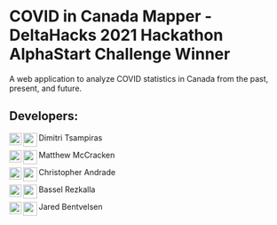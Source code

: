 # COVID in Canada Mapper - DeltaHacks 2021 Hackathon AlphaStart Challenge Winner

A web application to analyze COVID statistics in Canada from the past, present, and future.

<h2>Developers:</h2>

Dimitri Tsampiras
[<img alt="DIMITRI_LINK" align="left" width="22px" src="https://cdn.jsdelivr.net/npm/simple-icons@v3/icons/linkedin.svg" />][DIMITRI_LINK]
[<img align="left" width="25px" src="https://img.icons8.com/fluent/48/000000/github.png"/>][DIMITRI_GIT]

Matthew McCracken
[<img alt="MATT_LINK" align="left" width="22px" src="https://cdn.jsdelivr.net/npm/simple-icons@v3/icons/linkedin.svg" />][MATT_LINK]
[<img align="left" width="25px" src="https://img.icons8.com/fluent/48/000000/github.png"/>][MATT_GIT]

Christopher Andrade
[<img alt="CHRIS_LINK" align="left" width="22px" src="https://cdn.jsdelivr.net/npm/simple-icons@v3/icons/linkedin.svg" />][CHRIS_LINK]
[<img align="left" width="25px" src="https://img.icons8.com/fluent/48/000000/github.png"/>][CHRIS_GIT]

Bassel Rezkalla
[<img alt="BASSEL_LINK" align="left" width="22px" src="https://cdn.jsdelivr.net/npm/simple-icons@v3/icons/linkedin.svg" />][BASSEL_LINK]
[<img align="left" width="25px" src="https://img.icons8.com/fluent/48/000000/github.png"/>][BASSEL_GIT]

Jared Bentvelsen
[<img alt="JARED_LINK" align="left" width="22px" src="https://cdn.jsdelivr.net/npm/simple-icons@v3/icons/linkedin.svg" />][JARED_LINK]
[<img align="left" width="25px" src="https://img.icons8.com/fluent/48/000000/github.png"/>][JARED_GIT]

[DIMITRI_LINK]:https://www.linkedin.com/in/dimitritsampiras/
[MATT_LINK]:https://www.linkedin.com/in/matthew-mccracken/
[CHRIS_LINK]:https://www.linkedin.com/in/chrisfandrade16/
[BASSEL_LINK]:https://www.linkedin.com/in/bassel-rezkalla/
[JARED_LINK]:https://www.linkedin.com/in/jaredbentvelsen/

[DIMITRI_GIT]:https://github.com/dimitritsampiras/
[MATT_GIT]:https://github.com/MatthewWMcC
[CHRIS_GIT]:https://github.com/chrisfandrade16
[BASSEL_GIT]:https://github.com/BasselR
[JARED_GIT]:https://github.com/bentvelj
